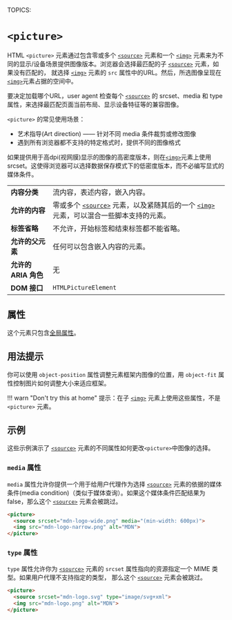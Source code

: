 TOPICS: <picture>

# `<picture>`

HTML `<picture>` 元素通过包含零或多个 [`<source>`](/zh-hans/webfrontend/<source>) 元素和一个 [`<img>`](/zh-hans/webfrontend/<img>)
元素来为不同的显示/设备场景提供图像版本。浏览器会选择最匹配的子 [`<source>`](/zh-hans/webfrontend/<source>) 元素，如果没有匹配的，
就选择 [`<img>`](/zh-hans/webfrontend/<img>) 元素的 `src` 属性中的URL。然后，所选图像呈现在[`<img>`](/zh-hans/webfrontend/<img>)元素占据的空间中。

要决定加载哪个URL，user agent 检查每个 [`<source>`](/zh-hans/webfrontend/<source>) 的 srcset、media 和 type 属性，来选择最匹配页面当前布局、显示设备特征等的兼容图像。

`<picture>` 的常见使用场景：

- 艺术指导(Art direction) —— 针对不同 media 条件裁剪或修改图像
- 遇到所有浏览器都不支持的特定格式时，提供不同的图像格式

如果提供用于高dpi(视网膜)显示的图像的高密度版本，则在[`<img>`](/zh-hans/webfrontend/<img>)元素上使用srcset。这使得浏览器可以选择数据保存模式下的低密度版本，而不必编写显式的媒体条件。

|  |  |
| :-- | :-- |
| **内容分类** | 流内容，表述内容，嵌入内容。
| **允许的内容** | 零或多个 [`<source>`](/zh-hans/webfrontend/<source>) 元素，以及紧随其后的一个 [`<img>`](/zh-hans/webfrontend/<img>) 元素，可以混合一些脚本支持的元素。|
| **标签省略** | 不允许，开始标签和结束标签都不能省略。|
| **允许的父元素** | 任何可以包含嵌入内容的元素。|
| **允许的 ARIA 角色** | 无 |
| **DOM 接口** | `HTMLPictureElement` |

## 属性

这个元素只包含[全局属性](/zh-hans/webfrontend/HTML_Global_Attributes)。

## 用法提示

你可以使用 `object-position` 属性调整元素框架内图像的位置，用 `object-fit` 属性控制图片如何调整大小来适应框架。

!!! warn "Don't try this at home"
    提示：在子 [`<img>`](/zh-hans/webfrontend/<img>) 元素上使用这些属性，不是 `<picture>` 元素。

## 示例

这些示例演示了 [`<source>`](/zh-hans/webfrontend/<source>) 元素的不同属性如何更改`<picture>`中图像的选择。

### `media` 属性

`media` 属性允许你提供一个用于给用户代理作为选择 [`<source>`](/zh-hans/webfrontend/<source>) 元素的依据的媒体条件(media condition)（类似于媒体查询）。如果这个媒体条件匹配结果为
false，那么这个 [`<source>`](/zh-hans/webfrontend/<source>) 元素会被跳过。

```html
<picture>
  <source srcset="mdn-logo-wide.png" media="(min-width: 600px)">
  <img src="mdn-logo-narrow.png" alt="MDN">
</picture>
```

### `type` 属性

`type` 属性允许你为 [`<source>`](/zh-hans/webfrontend/<source>) 元素的 `srcset` 属性指向的资源指定一个 MIME 类型。如果用户代理不支持指定的类型，
那么这个 [`<source>`](/zh-hans/webfrontend/<source>) 元素会被跳过。

```html
​<picture>
  <source srcset="mdn-logo.svg" type="image/svg+xml">
  <img src="mdn-logo.png" alt="MDN">
</picture>
```

